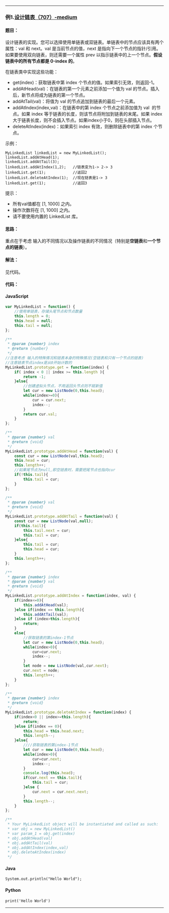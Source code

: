 >


---

### 例1.[设计链表（707）-medium](https://leetcode.cn/problems/design-linked-list/)

#### 题目：
设计链表的实现。您可以选择使用单链表或双链表。单链表中的节点应该具有两个属性：val 和 next。val 是当前节点的值，next 是指向下一个节点的指针/引用。如果要使用双向链表，则还需要一个属性 prev 以指示链表中的上一个节点。**假设链表中的所有节点都是 0-index 的**。

在链表类中实现这些功能：

- get(index)：获取链表中第 index 个节点的值。如果索引无效，则返回-1。
- addAtHead(val)：在链表的第一个元素之前添加一个值为 val 的节点。插入后，新节点将成为链表的第一个节点。
- addAtTail(val)：将值为 val 的节点追加到链表的最后一个元素。
- addAtIndex(index,val)：在链表中的第 index 个节点之前添加值为 val  的节点。如果 index 等于链表的长度，则该节点将附加到链表的末尾。如果 index 大于链表长度，则不会插入节点。如果index小于0，则在头部插入节点。
- deleteAtIndex(index)：如果索引 index 有效，则删除链表中的第 index 个节点。

示例：
```
MyLinkedList linkedList = new MyLinkedList();
linkedList.addAtHead(1);
linkedList.addAtTail(3);
linkedList.addAtIndex(1,2);   //链表变为1-> 2-> 3
linkedList.get(1);            //返回2
linkedList.deleteAtIndex(1);  //现在链表是1-> 3
linkedList.get(1);            //返回3
```

提示：

- 所有val值都在 [1, 1000] 之内。
- 操作次数将在  [1, 1000] 之内。
- 请不要使用内置的 LinkedList 库。

#### 思路：

重点在于考虑 输入的不同情况以及操作链表的不同情况（特别是**空链表**和**一个节点的链表**）。

#### 解法：
见代码。

#### 代码：

<!-- tabs:start -->

#### **JavaScript**

```javascript
var MyLinkedList = function() {
    //使用单链表，存储头尾节点和节点数量
    this.length = 0;
    this.head = null;
    this.tail = null;
};

/** 
 * @param {number} index
 * @return {number}
 */
//注意考虑 输入的特殊情况和链表本身的特殊情况(空链表和只有一个节点的链表)
//注意链表节点index是从0开始计数的
MyLinkedList.prototype.get = function(index) {
    if( index < 0 || index >= this.length ){
        return -1;
    }else{
        //创建虚拟头节点，不用返回头节点则不赋新值
        let cur = new ListNode(0,this.head);
        while(index>=0){
            cur = cur.next;
            index--;
        }
        return cur.val;
    }
};

/** 
 * @param {number} val
 * @return {void}
 */
MyLinkedList.prototype.addAtHead = function(val) {
    const cur = new ListNode(val,this.head);
    this.head = cur;
    this.length++;
    //如果尾节点为null,即空链表时，需要把尾节点也指向cur
    if(!this.tail){
        this.tail = cur;
    }
};

/** 
 * @param {number} val
 * @return {void}
 */
MyLinkedList.prototype.addAtTail = function(val) {
    const cur = new ListNode(val,null);
    if(this.tail){
        this.tail.next = cur;
        this.tail = cur;
    }else{
        this.tail = cur;
        this.head = cur;
    }
    this.length++;
};

/** 
 * @param {number} index 
 * @param {number} val
 * @return {void}
 */
MyLinkedList.prototype.addAtIndex = function(index, val) {
    if(index<=0){
        this.addAtHead(val);
    }else if(index == this.length){
        this.addAtTail(val);
    }else if (index>this.length){
        return;
    }
    else{
        //获取链表的第index-1节点
        let cur = new ListNode(0,this.head);
        while(index>0){
            cur=cur.next;
            index--;
        }
        let node = new ListNode(val,cur.next);
        cur.next = node;
        this.length++;
    }
};

/** 
 * @param {number} index
 * @return {void}
 */
MyLinkedList.prototype.deleteAtIndex = function(index) {
    if(index<0 || index>=this.length){
        return;
    }else if(index == 0){
        this.head = this.head.next;
        this.length--;
    }else{
        ////获取链表的第index-1节点
        let cur = new ListNode(0,this.head);
        while(index>0){
            cur=cur.next;
            index--;
        }
        console.log(this.head);
        if(cur.next == this.tail){
            this.tail = cur;
        }else {
            cur.next = cur.next.next;
        }
        this.length--;
    }
};

/**
 * Your MyLinkedList object will be instantiated and called as such:
 * var obj = new MyLinkedList()
 * var param_1 = obj.get(index)
 * obj.addAtHead(val)
 * obj.addAtTail(val)
 * obj.addAtIndex(index,val)
 * obj.deleteAtIndex(index)
 */
```

#### **Java**

```
System.out.println("Hello World");
```

#### **Python**

```
print('Hello World')
```

<!-- tabs:end -->

---